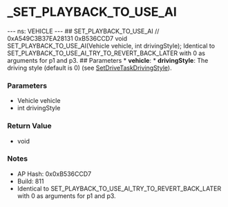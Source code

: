 # _SET_PLAYBACK_TO_USE_AI

--- ns: VEHICLE --- ## SET_PLAYBACK_TO_USE_AI  // 0xA549C3B37EA28131 0xB536CCD7 void SET_PLAYBACK_TO_USE_AI(Vehicle vehicle, int drivingStyle);  Identical to SET_PLAYBACK_TO_USE_AI_TRY_TO_REVERT_BACK_LATER with 0 as arguments for p1 and p3.  ## Parameters * **vehicle**: * **drivingStyle**: The driving style (default is 0) (see [SetDriveTaskDrivingStyle](#_0xDACE1BE37D88AF67)).

### Parameters
* Vehicle vehicle
* int drivingStyle

### Return Value
* void

### Notes
* AP Hash: 0x0xB536CCD7
* Build: 811
* Identical to SET_PLAYBACK_TO_USE_AI_TRY_TO_REVERT_BACK_LATER with 0 as arguments for p1 and p3.

